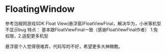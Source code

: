 # FloatingWindow
参考泡椒网游戏SDK Float View(悬浮窗)FloatViewFinal，解决华为，小米等机型不显示bug
特点： 基本跟FloatViewFinal一致（感谢FloatViewFinal作者）
1.免权限，2.适配更多机型

悬浮窗个人觉得很难弄，代码写的不好，希望更多大神赐教。

